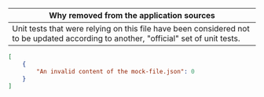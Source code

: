 |Why removed from the application sources|
|-|
|Unit tests that were relying on this file have been considered not to be updated according to another, "official" set of unit tests.|

```json
[
    {
        "An invalid content of the mock-file.json": 0
    }
]
```